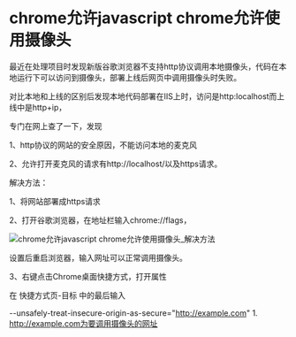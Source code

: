 

# **chrome允许javascript chrome允许使用摄像头**

最近在处理项目时发现新版谷歌浏览器不支持http协议调用本地摄像头，代码在本地运行下可以访问到摄像头，部署上线后网页中调用摄像头时失败。

对比本地和上线的区别后发现本地代码部署在IIS上时，访问是http:localhost而上线中是http+ip，

专门在网上查了一下，发现

1、http协议的网站的安全原因，不能访问本地的麦克风

2、允许打开麦克风的请求有http://localhost/以及https请求。

解决方法：

1、将网站部署成https请求

2、打开谷歌浏览器，在地址栏输入chrome://flags，

![chrome允许javascript chrome允许使用摄像头_解决方法](F:\github\markDownDoc\Chrome\assets\resize,m_fixed,w_1184.webp)

 

 设置后重启浏览器，输入网址可以正常调用摄像头。

3、右键点击Chrome桌面快捷方式，打开属性

在 快捷方式页-目标 中的最后输入

--unsafely-treat-insecure-origin-as-secure="http://example.com"
1.
http://example.com为要调用摄像头的网址

